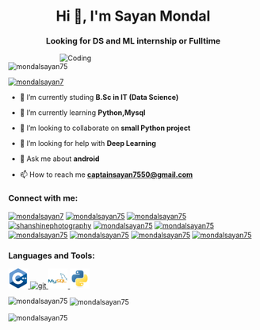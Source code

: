 <h1 align="center">Hi 👋, I'm Sayan Mondal</h1>
<h3 align="center">Looking for DS and ML internship or Fulltime</h3>
<img align="right" alt="Coding" width="400" src="https://images.squarespace-cdn.com/content/v1/5769fc401b631bab1addb2ab/1541580975837-LGDSGDVK6EI6PD4KK4W5/python-2.gif"

<p align="left"> <img src="https://komarev.com/ghpvc/?username=mondalsayan75&label=Profile%20views&color=0e75b6&style=flat" alt="mondalsayan75" /> </p>

<p align="left"> <a href="https://twitter.com/mondalsayan7" target="blank"><img src="https://img.shields.io/twitter/follow/mondalsayan7?logo=twitter&style=for-the-badge" alt="mondalsayan7" /></a> </p>

- 🔭 I’m currently studing **B.Sc in IT (Data Science)**

- 🌱 I’m currently learning **Python,Mysql**

- 👯 I’m looking to collaborate on **small Python project**

- 🤝 I’m looking for help with **Deep Learning**

- 💬 Ask me about **android**

- 📫 How to reach me **captainsayan7550@gmail.com**

<h3 align="left">Connect with me:</h3>
<p align="left">
<a href="https://twitter.com/mondalsayan7" target="blank"><img align="center" src="https://raw.githubusercontent.com/rahuldkjain/github-profile-readme-generator/master/src/images/icons/Social/twitter.svg" alt="mondalsayan7" height="30" width="40" /></a>
<a href="https://linkedin.com/in/mondalsayan75" target="blank"><img align="center" src="https://raw.githubusercontent.com/rahuldkjain/github-profile-readme-generator/master/src/images/icons/Social/linked-in-alt.svg" alt="mondalsayan75" height="30" width="40" /></a>
<a href="https://kaggle.com/mondalsayan75" target="blank"><img align="center" src="https://raw.githubusercontent.com/rahuldkjain/github-profile-readme-generator/master/src/images/icons/Social/kaggle.svg" alt="mondalsayan75" height="30" width="40" /></a>
<a href="https://instagram.com/shanshinephotography" target="blank"><img align="center" src="https://raw.githubusercontent.com/rahuldkjain/github-profile-readme-generator/master/src/images/icons/Social/instagram.svg" alt="shanshinephotography" height="30" width="40" /></a>
<a href="https://medium.com/mondalsayan75" target="blank"><img align="center" src="https://raw.githubusercontent.com/rahuldkjain/github-profile-readme-generator/master/src/images/icons/Social/medium.svg" alt="mondalsayan75" height="30" width="40" /></a>
<a href="https://www.codechef.com/users/mondalsayan75" target="blank"><img align="center" src="https://cdn.jsdelivr.net/npm/simple-icons@3.1.0/icons/codechef.svg" alt="mondalsayan75" height="30" width="40" /></a>
<a href="https://www.hackerrank.com/mondalsayan75" target="blank"><img align="center" src="https://raw.githubusercontent.com/rahuldkjain/github-profile-readme-generator/master/src/images/icons/Social/hackerrank.svg" alt="mondalsayan75" height="30" width="40" /></a>
<a href="https://codeforces.com/profile/mondalsayan75" target="blank"><img align="center" src="https://raw.githubusercontent.com/rahuldkjain/github-profile-readme-generator/master/src/images/icons/Social/codeforces.svg" alt="mondalsayan75" height="30" width="40" /></a>
<a href="https://www.leetcode.com/mondalsayan75" target="blank"><img align="center" src="https://raw.githubusercontent.com/rahuldkjain/github-profile-readme-generator/master/src/images/icons/Social/leet-code.svg" alt="mondalsayan75" height="30" width="40" /></a>
<a href="https://auth.geeksforgeeks.org/user/mondalsayan75" target="blank"><img align="center" src="https://raw.githubusercontent.com/rahuldkjain/github-profile-readme-generator/master/src/images/icons/Social/geeks-for-geeks.svg" alt="mondalsayan75" height="30" width="40" /></a>
</p>

<h3 align="left">Languages and Tools:</h3>
<p align="left"> <a href="https://www.w3schools.com/cpp/" target="_blank" rel="noreferrer"> <img src="https://raw.githubusercontent.com/devicons/devicon/master/icons/cplusplus/cplusplus-original.svg" alt="cplusplus" width="40" height="40"/> </a> <a href="https://git-scm.com/" target="_blank" rel="noreferrer"> <img src="https://www.vectorlogo.zone/logos/git-scm/git-scm-icon.svg" alt="git" width="40" height="40"/> </a> <a href="https://www.mysql.com/" target="_blank" rel="noreferrer"> <img src="https://raw.githubusercontent.com/devicons/devicon/master/icons/mysql/mysql-original-wordmark.svg" alt="mysql" width="40" height="40"/> </a> <a href="https://www.python.org" target="_blank" rel="noreferrer"> <img src="https://raw.githubusercontent.com/devicons/devicon/master/icons/python/python-original.svg" alt="python" width="40" height="40"/> </a> </p>

<p><img align="left" src="https://github-readme-stats.vercel.app/api/top-langs?username=mondalsayan75&show_icons=true&locale=en&layout=compact" alt="mondalsayan75" /></p>

<p>&nbsp;<img align="center" src="https://github-readme-stats.vercel.app/api?username=mondalsayan75&show_icons=true&locale=en" alt="mondalsayan75" /></p>


<p><img align="center" src="https://github-readme-streak-stats.herokuapp.com/?user=mondalsayan75&" alt="mondalsayan75" /></p>
